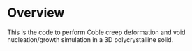 # Overview
This is the code to perform Coble creep deformation and void nucleation/growth simulation in a 3D polycrystalline solid.
